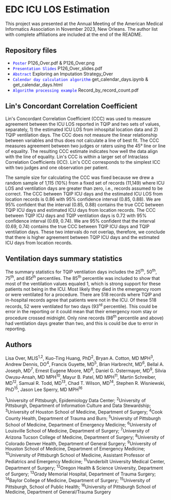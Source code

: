 # EDC ICU LOS Estimation

This project was presented at the Annual Meeting of the American Medical Informatics Association in November 2023, New Orleans. The author list with complete affiliations are included at the end of the README.

## Repository files

* <code style="color : blue">Poster</code> P126_Over.pdf & P126_Over.png
* <code style="color : blue">Presentation Slides</code> P126_Over_slides.pdf
* <code style="color : blue">Abstract</code> Exploring an Imputation Strategy_Over
* <code style="color : blue">Calendar day calculation algorithm</code> get_calendar_days.ipynb & get_calendar_days.html
* <code style="color : blue">Algorithm processing example</code> Record_by_record_count.pdf

## Lin's Concordant Correlation Coefficient

Lin's Concordant Correlation Coefficient (CCC) was used to measure agreement between the ICU LOS reported in TQIP and two sets of values, separately, 1) the estimated ICU LOS from inhospital location data and 2) TQIP ventilation days. The CCC does not measure the linear relationship between variables and thus does not calculate a line of best fit. The CCC measures agreement between two judges or raters using the 45&deg; line or line of equality. The resulting CCC estimate indicates how well the data align with the line of equality. Lin's CCC is within a larger set of Intraclass Correlation Coefficients (ICC). Lin's CCC corresponds to the simplest ICC with two judges and one observation per patient.

The sample size for calculating the CCC was fixed because we drew a random sample of 1,115 (10%) from a fixed set of records (11,149) where ICU LOS and ventilation days are greater than zero, i.e., records assumed to be correct. The CCC between TQIP ICU days and the estimated ICU LOS from location records is 0.86 with 95% confidence interval (0.85, 0.88). We are 95% confident that the interval (0.85, 0.88) contains the true CCC between TQIP ICU days and estimated ICU days from location records. The CCC between TQIP ICU days and TQIP ventilation days is 0.72 with 95% confidence interval (0.69, 0.74). We are 95% confident that the interval (0.69, 0.74) contains the true CCC between TQIP ICU days and TQIP ventilation days. These two intervals do not overlap, therefore, we conclude that there is higher agreement between TQIP ICU days and the estimated ICU days from location records.

## Ventilation days summary statistics

The summary statistics for TQIP ventilation days includes the 25<sup>th</sup>, 50<sup>th</sup>, 75<sup>th</sup>, and 85t<sup>th</sup> percentiles. The 85<sup>th</sup> percentile was included to show that most of the ventilation values equaled 1, which is strong support for these patients not being in the ICU. Most likely they died in the emergency room or were ventilated for a procedure. There are 518 records where TQIP and in-hospital records agree that patients were not in the ICU. Of these 518 records, 52 were ventilated for two days (93<sup>rd</sup> percentile). This could be error in the reporting or it could mean that their emergency room stay or procedure crossed midnight. Only nine records (98<sup>th</sup> percentile and above) had ventilation days greater than two, and this is could be due to error in reporting. 

## Authors

Lisa Over, MLIS<sup>1,2</sup>, Kuo-Ting Huang, PhD<sup>2</sup>, Bryan A. Cotton, MD MPH<sup>3</sup>, Andrew Dennis, DO<sup>4</sup>, Francis Guyette, MD<sup>5</sup>, Brian Harbrecht, MD<sup>6</sup>, Bellal A. Joseph, MD<sup>7</sup>, Ernest Eugene Moore, MD<sup>8</sup>, Daniel G. Ostermayer, MD<sup>9</sup>, Silvia Owusu-Ansah, MD MPH<sup>10</sup>, Mayur B. Patel, MD MPH<sup>11</sup>, Martin Schreiber, MD<sup>12</sup>, Samual R. Todd, MD<sup>13</sup>, Chad T. Wilson, MD<sup>14</sup>, Stephen R. Wisniewski, PhD<sup>15</sup>, Jason Lee Sperry, MD MPH<sup>16</sup>

<sup>1</sup>University of Pittsburgh, Epidemiology Data Center; <sup>2</sup>University of Pittsburgh, Department of Information Culture and Data Stewardship; <sup>3</sup>University of Houston School of Medicine, Department of Surgery; <sup>4</sup>Cook County Health, Department of Trauma and Burn; <sup>5</sup>University of Pittsburgh School of Medicine, Department of Emergency Medicine; <sup>6</sup>University of Louisville School of Medicine, Department of Surgery; <sup>7</sup>University of Arizona Tucson College of Medicine, Department of Surgery; <sup>8</sup>University of Colorado Denver Health, Department of General Surgery; <sup>9</sup>University of Houston School of Medicine, Department of Emergency Medicine; <sup>10</sup>University of Pittsburgh School of Medicine, Assistant Professor of Pediatrics and Emergency Medicine; <sup>11</sup>Vanderbilt University Medical Center, Department of Surgery; <sup>12</sup>Oregon Health & Science University, Department of Surgery; <sup>13</sup>Grady Memorial Hospital, Department of Trauma Surgery; <sup>14</sup>Baylor College of Medicine, Department of Surgery; <sup>15</sup>University of Pittsburgh, School of Public Health; <sup>16</sup>University of Pittsburgh School of Medicine, Department of General/Trauma Surgery

